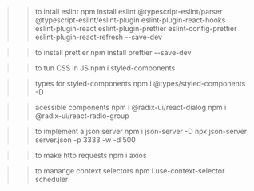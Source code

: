 >> to intall eslint
npm install eslint @typescript-eslint/parser @typescript-eslint/eslint-plugin eslint-plugin-react-hooks eslint-plugin-react eslint-plugin-prettier eslint-config-prettier eslint-plugin-react-refresh --save-dev

>> to install prettier
npm install prettier --save-dev

>> to tun CSS in JS
npm i styled-components

>> types for styled-components
npm i @types/styled-components -D

>> acessible components
npm i @radix-ui/react-dialog
npm i @radix-ui/react-radio-group

>> to implement a json server
npm i json-server -D
npx json-server server.json -p 3333 -w -d 500

>> to make http requests
npm i axios

>> to manange context selectors
npm i use-context-selector scheduler
